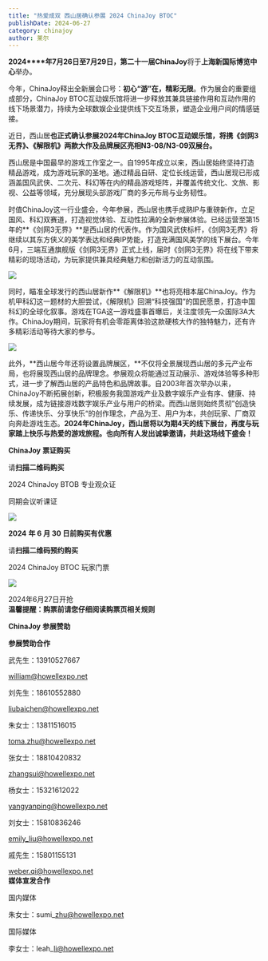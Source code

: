 ```yaml
---
title: "热爱成双 西山居确认参展 2024 ChinaJoy BTOC"
publishDate: 2024-06-27
category: chinajoy
author: 莱尔
---
```


**2024****年7月26日至7月29日，**第二十一届**ChinaJoy**将于**上海新国际博览中心**举办。

今年，ChinaJoy释出全新展会口号：**初心“游”在，精彩无限**。作为展会的重要组成部分，ChinaJoy BTOC互动娱乐馆将进一步释放其兼具链接作用和互动作用的线下场景潜力，持续为全球数娱企业提供线下交互场景，塑造企业用户间的情感链接。

近日，西山居**也正式确认参展2024年ChinaJoy BTOC互动娱乐馆，将携《**剑网3无界**》、《解限机》两款大作及品牌展区亮相N3-08/N3-09双展台。**

西山居是中国最早的游戏工作室之一。自1995年成立以来，西山居始终坚持打造精品游戏，成为游戏玩家的圣地。通过精品自研、定位长线运营，西山居现已形成涵盖国风武侠、二次元、科幻等在内的精品游戏矩阵，并覆盖传统文化、文旅、影视、公益等领域，充分展现头部游戏厂商的多元布局与业务韧性。

时值ChinaJoy这一行业盛会，今年参展，西山居也携手成熟IP与重磅新作，立足国风、科幻双赛道，打造视觉体验、互动性拉满的全新参展体验。已经运营至第15年的**《剑网3无界》**是西山居的代表作。作为国风武侠标杆，《剑网3无界》将继续以其东方侠义的美学表达和经典IP势能，打造充满国风美学的线下展台。今年6月，三端互通旗舰版《剑网3无界》正式上线，届时《剑网3无界》将在线下带来精彩的现场活动，为玩家提供兼具经典魅力和创新活力的互动氛围。

![](https://ec-net-1251389766.cos.ap-shanghai.myqcloud.com/wp-content/uploads/2024/06/20240627211035207-1024x576.jpg)

同时，瞄准全球发行的西山居新作**《解限机》**也将亮相本届ChinaJoy。作为机甲科幻这一题材的大胆尝试，《解限机》回溯“科技强国”的国民愿景，打造中国科幻的全球化叙事。游戏在TGA这一游戏盛事首曝后，关注度领先一众国际3A大作。ChinaJoy期间，玩家将有机会零距离体验这款硬核大作的独特魅力，还有许多精彩活动等待大家的参与。

![](https://ec-net-1251389766.cos.ap-shanghai.myqcloud.com/wp-content/uploads/2024/06/20240627211041558.jpg)

此外，**西山居今年还将设置品牌展区，**不仅将全景展现西山居的多元产业布局，也将展现西山居的品牌理念。参展观众将能通过互动展示、游戏体验等多种形式，进一步了解西山居的产品特色和品牌故事。自2003年首次举办以来，ChinaJoy不断拓展创新，积极服务我国游戏产业及数字娱乐产业有序、健康、持续发展，成为链接游戏数字娱乐产业与用户的桥梁。而西山居则始终贯彻”创造快乐、传递快乐、分享快乐“的创作理念，产品为王、用户为本，共创玩家、厂商双向奔赴游戏生态。**2024年ChinaJoy，西山居将以为期4天的线下展台，再度与玩家踏上快乐与热爱的游戏旅程。也向所有人发出诚挚邀请，共赴这场线下盛会！**

**ChinaJoy** **票证购买**

  
请**扫描二维码购买**

2024 ChinaJoy BTOB 专业观众证

同期会议听课证

![](https://ec-net-1251389766.cos.ap-shanghai.myqcloud.com/wp-content/uploads/2024/06/20240627211042790.png)

**2024** **年 6 月 30 日前购买有优惠**

请**扫描二维码预约购买**

2024 ChinaJoy BTOC 玩家门票

![](https://ec-net-1251389766.cos.ap-shanghai.myqcloud.com/wp-content/uploads/2024/06/20240627211044252.png)

2024年6月27日开抢  
**温馨提醒：购票前请您仔细阅读购票页相关规则**

**ChinaJoy** **参展赞助**

**参展赞助合作**

武先生：13910527667

[william@howellexpo.net](mailto:william@howellexpo.net)

刘先生：18610552880

[liubaichen@howellexpo.net](mailto:liubaichen@howellexpo.net)

朱女士：13811516015

[toma.zhu@howellexpo.net](mailto:toma.zhu@howellexpo.net)

张女士：18810420832

[zhangsui@howellexpo.net](mailto:zhangsui@howellexpo.net)

杨女士：15321612022

[yangyanping@howellexpo.net](mailto:yangyanping@howellexpo.net)

刘女士：15810836246

[emily\_liu@howellexpo.net](mailto:emily_liu@howellexpo.net)

戚先生：15801155131

weber.qi@howellexpo.net  
**媒体宣发合作**

国内媒体

朱女士：sumi\_zhu@howellexpo.net

国际媒体

李女士：leah\_li@howellexpo.net
